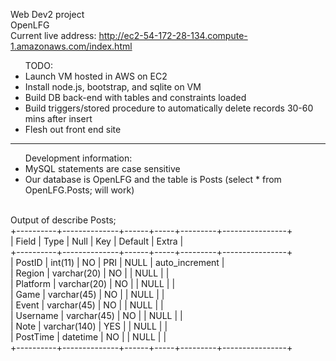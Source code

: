 Web Dev2 project<br />
OpenLFG<br />
Current live address: http://ec2-54-172-28-134.compute-1.amazonaws.com/index.html<br />

<ul> TODO:
	<li> Launch VM hosted in AWS on EC2</li>
	<li> Install node.js, bootstrap, and sqlite on VM</li>
	<li> Build DB back-end with tables and constraints loaded</li>
	<li> Build triggers/stored procedure to automatically delete records 30-60 mins after insert</li>
	<li> Flesh out front end site</li>
</ul>
<hr>
<ul> Development information:
	<li> MySQL statements are case sensitive
	<li> Our database is OpenLFG and the table is Posts (select * from OpenLFG.Posts; will work)
</ul>
<br />
Output of describe Posts; <br />
+----------+--------------+------+-----+---------+----------------+<br />
| Field    | Type         | Null | Key | Default | Extra          |<br />
+----------+--------------+------+-----+---------+----------------+<br />
| PostID   | int(11)      | NO   | PRI | NULL    | auto_increment |<br />
| Region   | varchar(20)  | NO   |     | NULL    |                |<br />
| Platform | varchar(20)  | NO   |     | NULL    |                |<br />
| Game     | varchar(45)  | NO   |     | NULL    |                |<br />
| Event    | varchar(45)  | NO   |     | NULL    |                |<br />
| Username | varchar(45)  | NO   |     | NULL    |                |<br />
| Note     | varchar(140) | YES  |     | NULL    |                |<br />
| PostTime | datetime     | NO   |     | NULL    |                |<br />
+----------+--------------+------+-----+---------+----------------+<br />
